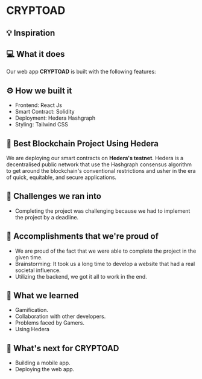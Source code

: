 # CRYPTOAD

## 💡 Inspiration

## 💻 What it does

Our web app **CRYPTOAD** is built with the following features:

## ⚙️ How we built it

- Frontend: React Js
- Smart Contract: Solidity
- Deployment: Hedera Hashgraph
- Styling: Tailwind CSS

## 🔐 Best Blockchain Project Using Hedera

We are deploying our smart contracts on **Hedera's testnet**. Hedera is a decentralised public network that use the Hashgraph consensus algorithm to get around the blockchain's conventional restrictions and usher in the era of quick, equitable, and secure applications.

## 🧠 Challenges we ran into

- Completing the project was challenging because we had to implement the project by a deadline.

## 🏅 Accomplishments that we're proud of

- We are proud of the fact that we were able to complete the project in the given time.
- Brainstorming: It took us a long time to develop a website that had a real societal influence.
- Utilizing the backend, we got it all to work in the end.

## 📖 What we learned
- Gamification.
- Collaboration with other developers.
- Problems faced by Gamers.
- Using Hedera

## 🚀 What's next for CRYPTOAD

- Building a mobile app.
- Deploying the web app.
